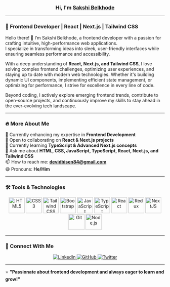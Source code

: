 ### <div align="center">Hi, I'm  <a href="https://linkedin.com/in/devid-bisen" rel="nofollow">Sakshi Belkhode</a></div>  

---

### 🚀 Frontend Developer | React | Next.js | Tailwind CSS

Hello there! 👋 I’m Sakshi Belkhode, a frontend developer with a passion for crafting intuitive, high-performance web applications.  
I specialize in transforming ideas into sleek, user-friendly interfaces while ensuring seamless performance and accessibility.  

With a deep understanding of **React, Next.js, and Tailwind CSS**, I love solving complex frontend challenges, optimizing user experiences, and staying up to date with modern web technologies. Whether it's building dynamic UI components, implementing efficient state management, or optimizing for performance, I strive for excellence in every line of code.  

Beyond coding, I actively explore emerging frontend trends, contribute to open-source projects, and continuously improve my skills to stay ahead in the ever-evolving tech landscape.  

---

### 🔥 More About Me  

🔭 Currently enhancing my expertise in **Frontend Development**  
👯 Open to collaborating on **React & Next.js projects**  
🌱 Currently learning **TypeScript & Advanced Next.js concepts**  
💬 Ask me about **HTML, CSS, JavaScript, TypeScript, React, Next.js, and Tailwind CSS**  
📫 How to reach me: **devidbisen84@gmail.com**  
😄 Pronouns: **He/Him**  

---

### 🛠 Tools & Technologies  

<div align="center">  
<a href="https://developer.mozilla.org/en-US/docs/Web/HTML" target="_blank"><img src="https://profilinator.rishav.dev/skills-assets/html5-original-wordmark.svg" alt="HTML5" height="50" /></a>  
<a href="https://developer.mozilla.org/en-US/docs/Web/CSS" target="_blank"><img src="https://profilinator.rishav.dev/skills-assets/css3-original-wordmark.svg" alt="CSS3" height="50" /></a>  
<a href="https://tailwindcss.com/" target="_blank"><img src="https://profilinator.rishav.dev/skills-assets/tailwindcss.svg" alt="Tailwind CSS" height="50" /></a>  
<a href="https://getbootstrap.com/" target="_blank"><img src="https://profilinator.rishav.dev/skills-assets/bootstrap-plain.svg" alt="Bootstrap" height="50" /></a>  
<a href="https://developer.mozilla.org/en-US/docs/Web/JavaScript" target="_blank"><img src="https://profilinator.rishav.dev/skills-assets/javascript-original.svg" alt="JavaScript" height="50" /></a>  
<a href="https://www.typescriptlang.org/" target="_blank"><img src="https://profilinator.rishav.dev/skills-assets/typescript-original.svg" alt="TypeScript" height="50" /></a>  
<a href="https://react.dev/" target="_blank"><img src="https://profilinator.rishav.dev/skills-assets/react-original-wordmark.svg" alt="React" height="50" /></a>  
<a href="https://redux.js.org/" target="_blank"><img src="https://profilinator.rishav.dev/skills-assets/redux-original.svg" alt="Redux" height="50" /></a>  
<a href="https://nextjs.org/" target="_blank"><img src="https://profilinator.rishav.dev/skills-assets/nextjs.png" alt="NextJS" height="50" /></a>  
<a href="https://git-scm.com/" target="_blank"><img src="https://profilinator.rishav.dev/skills-assets/git-scm-icon.svg" alt="Git" height="50" /></a>  
<a href="https://nodejs.org/" target="_blank"><img src="https://profilinator.rishav.dev/skills-assets/nodejs-original-wordmark.svg" alt="Node.js" height="50" /></a>  
</div>  

---

### 📡 Connect With Me  

<div align="center">
<a href="https://linkedin.com/in/devid-bisen" target="_blank">
<img src="https://img.shields.io/badge/linkedin-%231E77B5.svg?&style=for-the-badge&logo=linkedin&logoColor=white" alt="LinkedIn" />
</a>
<a href="https://github.com/DEVID19" target="_blank">
<img src="https://img.shields.io/badge/github-%2324292e.svg?&style=for-the-badge&logo=github&logoColor=white" alt="GitHub" />
</a>
<a href="https://twitter.com/devidbisen55" target="_blank">
<img src="https://img.shields.io/badge/twitter-%2300acee.svg?&style=for-the-badge&logo=twitter&logoColor=white" alt="Twitter" />
</a>  
</div>

---

⭐ **"Passionate about frontend development and always eager to learn and grow!"**  

